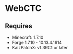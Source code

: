 # WebCTC

## Requires

- Minecraft: 1.7.10
- Forge 1.7.10 - 10.13.4.1614
- KaizPatchX: v1.3RC1 or later